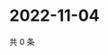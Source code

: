 # 2022-11-04

共 0 条

<!-- BEGIN WEIBO -->
<!-- 最后更新时间 Fri Nov 04 2022 14:07:30 GMT+0800 (China Standard Time) -->

<!-- END WEIBO -->
